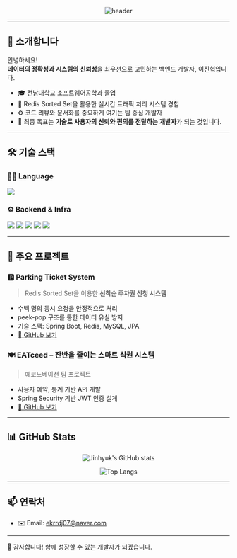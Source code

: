 <div align="center">

  <!--Header-->
  ![header](https://capsule-render.vercel.app/api?type=waving&color=gradient&height=250&section=header&text=Welcome%20to%20Jinhyuk's%20GitHub!&fontSize=35&fontAlign=50&fontColor=ffffff)

</div>

---

## 👋 소개합니다

안녕하세요!  
**데이터의 정확성과 시스템의 신뢰성**을 최우선으로 고민하는 백엔드 개발자, 이진혁입니다.

- 🎓 전남대학교 소프트웨어공학과 졸업
- 🧠 Redis Sorted Set을 활용한 실시간 트래픽 처리 시스템 경험  
- ⚙️ 코드 리뷰와 문서화를 중요하게 여기는 팀 중심 개발자  
- 🎯 최종 목표는 **기술로 사용자의 신뢰와 편의를 전달하는 개발자**가 되는 것입니다.

---

## 🛠️ 기술 스택

### 🧑‍💻 Language  
<img src="https://img.shields.io/badge/Java-007396?style=flat-square&logo=OpenJDK&logoColor=white"/>


### ⚙️ Backend & Infra  
<img src="https://img.shields.io/badge/Spring%20Boot-6DB33F?style=flat-square&logo=spring-boot&logoColor=white"/>
<img src="https://img.shields.io/badge/Redis-DC382D?style=flat-square&logo=Redis&logoColor=white"/>
<img src="https://img.shields.io/badge/MySQL-4479A1?style=flat-square&logo=MySQL&logoColor=white"/>
<img src="https://img.shields.io/badge/MongoDB-47A248?style=flat-square&logo=MongoDB&logoColor=white"/>
<img src="https://img.shields.io/badge/Docker-2496ED?style=flat-square&logo=Docker&logoColor=white"/>

---

## 💼 주요 프로젝트

### 🅿️ Parking Ticket System  
> Redis Sorted Set을 이용한 **선착순 주차권 신청 시스템**  
- 수백 명의 동시 요청을 안정적으로 처리  
- peek-pop 구조를 통한 데이터 유실 방지  
- 기술 스택: Spring Boot, Redis, MySQL, JPA
- [🔗 GitHub 보기](https://github.com/JNU-Parking-Ticket-Project/Parking-Ticket-BE)

### 🍽️ EATceed – 잔반을 줄이는 스마트 식권 시스템  
> 에코노베이션 팀 프로젝트  
- 사용자 예약, 통계 기반 API 개발  
- Spring Security 기반 JWT 인증 설계  
- [🔗 GitHub 보기](https://github.com/JNU-econovation/EATceed-BE)

---

## 📊 GitHub Stats

<div align="center">

![Jinhyuk's GitHub stats](https://github-readme-stats.vercel.app/api?username=LJH098&show_icons=true&theme=tokyonight)
  
![Top Langs](https://github-readme-stats.vercel.app/api/top-langs/?username=LJH098&layout=compact&theme=tokyonight)

</div>

---

## 📫 연락처

- ✉️ Email: ekrrdj07@naver.com  
---

🙌 감사합니다! 함께 성장할 수 있는 개발자가 되겠습니다.
